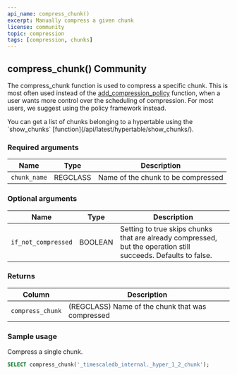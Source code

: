 ```yaml
---
api_name: compress_chunk()
excerpt: Manually compress a given chunk
license: community
topic: compression
tags: [compression, chunks]
---
```


## compress_chunk() <tag type="community">Community</tag>

The compress_chunk function is used to compress a specific chunk. This is
most often used instead of the
[add_compression_policy](/compression/add_compression_policy/) function, when a user
wants more control over the scheduling of compression. For most users, we
suggest using the policy framework instead.

<highlight type="tip">
You can get a list of chunks belonging to a hypertable using the
`show_chunks` [function](/api/latest/hypertable/show_chunks/).
</highlight>

### Required arguments

|Name|Type|Description|
|---|---|---|
| `chunk_name` | REGCLASS | Name of the chunk to be compressed|


### Optional arguments

|Name|Type|Description|
|---|---|---|
| `if_not_compressed` | BOOLEAN | Setting to true skips chunks that are already compressed, but the operation still succeeds. Defaults to false.|

### Returns

|Column|Description|
|---|---|
| `compress_chunk` | (REGCLASS) Name of the chunk that was compressed|


### Sample usage
Compress a single chunk.

``` sql
SELECT compress_chunk('_timescaledb_internal._hyper_1_2_chunk');
```
